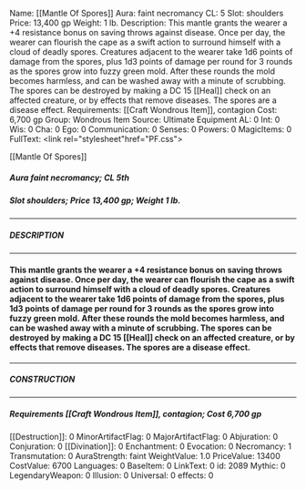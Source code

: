 Name: [[Mantle Of Spores]]
Aura: faint necromancy
CL: 5
Slot: shoulders
Price: 13,400 gp
Weight: 1 lb.
Description: This mantle grants the wearer a +4 resistance bonus on saving throws against disease. Once per day, the wearer can flourish the cape as a swift action to surround himself with a cloud of deadly spores. Creatures adjacent to the wearer take 1d6 points of damage from the spores, plus 1d3 points of damage per round for 3 rounds as the spores grow into fuzzy green mold. After these rounds the mold becomes harmless, and can be washed away with a minute of scrubbing. The spores can be destroyed by making a DC 15 [[Heal]] check on an affected creature, or by effects that remove diseases. The spores are a disease effect.
Requirements: [[Craft Wondrous Item]], contagion
Cost: 6,700 gp
Group: Wondrous Item
Source: Ultimate Equipment
AL: 0
Int: 0
Wis: 0
Cha: 0
Ego: 0
Communication: 0
Senses: 0
Powers: 0
MagicItems: 0
FullText: <link rel="stylesheet"href="PF.css"><div class="heading"><p class="alignleft">[[Mantle Of Spores]]</p><div style="clear: both;"></div></div><div><h5><b>Aura </b>faint necromancy; <b>CL </b>5th</h5><h5><b>Slot </b>shoulders; <b>Price </b>13,400 gp; <b>Weight </b>1 lb.</h5></div><hr/><div><h5><b>DESCRIPTION</b></h5></div><hr/><div><h4><p>This mantle grants the wearer a +4 resistance bonus on saving throws against disease. Once per day, the wearer can flourish the cape as a swift action to surround himself with a cloud of deadly spores. Creatures adjacent to the wearer take 1d6 points of damage from the spores, plus 1d3 points of damage per round for 3 rounds as the spores grow into fuzzy green mold. After these rounds the mold becomes harmless, and can be washed away with a minute of scrubbing. The spores can be destroyed by making a DC 15 [[Heal]] check on an affected creature, or by effects that remove diseases. The spores are a disease effect.</p></h4></div><hr/><div><h5><b>CONSTRUCTION</b></h5></div><hr/><div><h5><b>Requirements </b>[[Craft Wondrous Item]], <i>contagion</i>; <b>Cost </b>6,700 gp</h5></div>
[[Destruction]]: 0
MinorArtifactFlag: 0
MajorArtifactFlag: 0
Abjuration: 0
Conjuration: 0
[[Divination]]: 0
Enchantment: 0
Evocation: 0
Necromancy: 1
Transmutation: 0
AuraStrength: faint
WeightValue: 1.0
PriceValue: 13400
CostValue: 6700
Languages: 0
BaseItem: 0
LinkText: 0
id: 2089
Mythic: 0
LegendaryWeapon: 0
Illusion: 0
Universal: 0
effects: 0
